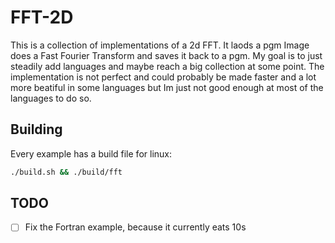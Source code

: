 # FFT-2D
This is a collection of implementations of a 2d FFT. It laods a pgm Image does a Fast Fourier Transform and saves it back to a pgm. My goal is to just steadily add languages and maybe reach a big collection at some point.
The implementation is not perfect and could probably be made faster and a lot more beatiful in some languages but Im just not good enough at most of the languages to do so.
## Building
Every example has a build file for linux:
``` bash
./build.sh && ./build/fft
```
## TODO
- [ ] Fix the Fortran example, because it currently eats 10s

